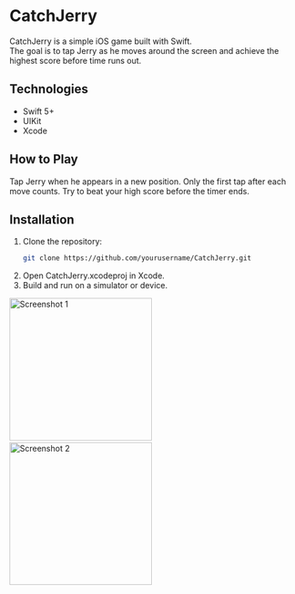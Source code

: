 # CatchJerry

CatchJerry is a simple iOS game built with Swift.  
The goal is to tap Jerry as he moves around the screen and achieve the highest score before time runs out.

## Technologies
- Swift 5+
- UIKit
- Xcode

## How to Play
Tap Jerry when he appears in a new position.
Only the first tap after each move counts.
Try to beat your high score before the timer ends.

## Installation
1. Clone the repository:
   ```bash
   git clone https://github.com/yourusername/CatchJerry.git
2. Open CatchJerry.xcodeproj in Xcode.
3. Build and run on a simulator or device.

<p>
  <img src="https://github.com/user-attachments/assets/c5b3bd4a-1f25-4ee8-acdc-99c4c079c008" alt="Screenshot 1" width="250"/>
  &nbsp;&nbsp;
  <img src="https://github.com/user-attachments/assets/a9921df8-527f-4af2-91e0-72b6b500eddb" alt="Screenshot 2" width="250"/>
</p>


